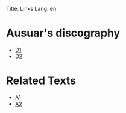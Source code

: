 Title: Links
Lang: en

# Ausuar's discography

* [D1](http://url.com)
* [D2](http://url.com)

# Related Texts
* [A1](http://url.com)
* [A2](http://url.com)

